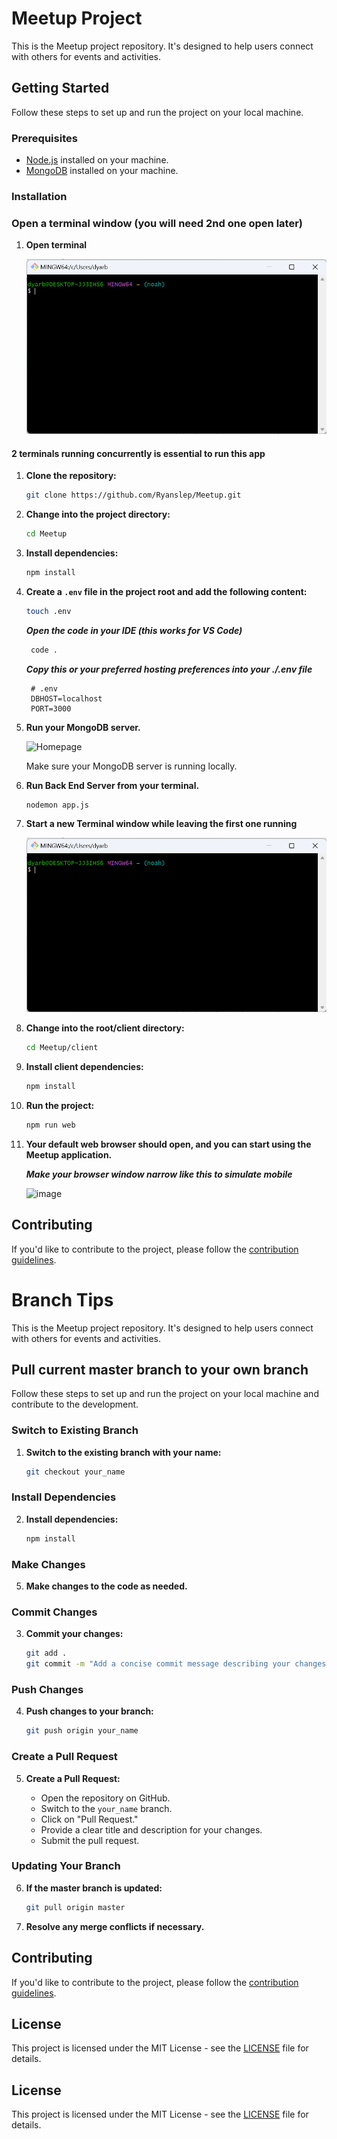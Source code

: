# Meetup Project

This is the Meetup project repository. It's designed to help users connect with others for events and activities.

## Getting Started

Follow these steps to set up and run the project on your local machine.

### Prerequisites

- [Node.js](https://nodejs.org/) installed on your machine.
- [MongoDB](https://www.mongodb.com/try/download/community) installed on your machine.

### Installation

### Open a terminal window (you will need 2nd one open later)

1. **Open terminal**

    ![Homepage](./terminal.png)

#### 2 terminals running concurrently is essential to run this app

1. **Clone the repository:**

    ```bash
    git clone https://github.com/Ryanslep/Meetup.git
    ```

2. **Change into the project directory:**

    ```bash
    cd Meetup
    ```

3. **Install dependencies:**

    ```bash
    npm install
    ```

4. **Create a `.env` file in the project root and add the following content:**

    ```bash
    touch .env
   ```
    ***Open the code in your IDE (this works for VS Code)***
   ```bash
    code .
   ```
   ***Copy this or your preferred hosting preferences into your ./.env file***
   ```env
    # .env
    DBHOST=localhost
    PORT=3000
    ```

5. **Run your MongoDB server.**
   
    ![Homepage](./mongo.png)

    Make sure your MongoDB server is running locally.

6. **Run Back End Server from your terminal.**
    ```
    nodemon app.js
    ```
7. **Start a new Terminal window while leaving the first one running**

    ![Homepage](./terminal.png)
   
9. **Change into the root/client directory:**

    ```bash
    cd Meetup/client
    ```

10. **Install client dependencies:**

    ```bash
    npm install
    ```

11. **Run the project:**

    ```bash
    npm run web
    ```

12. **Your default web browser should open, and you can start using the Meetup application.**

    ***Make your browser window narrow like this to simulate mobile***

    ![image](https://github.com/Ryanslep/Meetup/assets/26638981/d38add14-6806-4f76-93b8-bdac210c06bb)


## Contributing

If you'd like to contribute to the project, please follow the [contribution guidelines](CONTRIBUTING.md).

# Branch Tips

This is the Meetup project repository. It's designed to help users connect with others for events and activities.

## Pull current master branch to your own branch

Follow these steps to set up and run the project on your local machine and contribute to the development.

### Switch to Existing Branch

1. **Switch to the existing branch with your name:**

    ```bash
    git checkout your_name
    ```

### Install Dependencies

2. **Install dependencies:**

    ```bash
    npm install
    ```

### Make Changes

5. **Make changes to the code as needed.**

### Commit Changes

3. **Commit your changes:**

    ```bash
    git add .
    git commit -m "Add a concise commit message describing your changes"
    ```

### Push Changes

4. **Push changes to your branch:**

    ```bash
    git push origin your_name
    ```

### Create a Pull Request

5. **Create a Pull Request:**

   - Open the repository on GitHub.
   - Switch to the `your_name` branch.
   - Click on "Pull Request."
   - Provide a clear title and description for your changes.
   - Submit the pull request.

### Updating Your Branch

6. **If the master branch is updated:**

    ```bash
    git pull origin master
    ```
7. **Resolve any merge conflicts if necessary.**

## Contributing

If you'd like to contribute to the project, please follow the [contribution guidelines](CONTRIBUTING.md).

## License

This project is licensed under the MIT License - see the [LICENSE](LICENSE) file for details.


## License

This project is licensed under the MIT License - see the [LICENSE](LICENSE) file for details.
